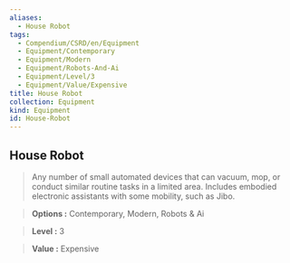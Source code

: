 ```yaml
---
aliases:
  - House Robot
tags:
  - Compendium/CSRD/en/Equipment
  - Equipment/Contemporary
  - Equipment/Modern
  - Equipment/Robots-And-Ai
  - Equipment/Level/3
  - Equipment/Value/Expensive
title: House Robot
collection: Equipment
kind: Equipment
id: House-Robot
---
```

## House Robot    
    
>Any number of small automated devices that can vacuum, mop, or conduct similar routine tasks in a limited area. Includes embodied electronic assistants with some mobility, such as Jibo.    
> **Options :** Contemporary, Modern, Robots & Ai    
> **Level :** 3    
> **Value :** Expensive
